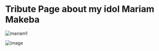 # Tribute Page about my idol Mariam Makeba

![mariam1](https://user-images.githubusercontent.com/33894183/44079902-b1a74d66-9faa-11e8-8009-c79bcafe2559.png)


![image](https://user-images.githubusercontent.com/33894183/44079986-f5cd0152-9faa-11e8-8f91-0df7e983a985.png)
